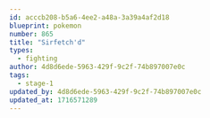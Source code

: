 ```yaml
---
id: acccb208-b5a6-4ee2-a48a-3a39a4af2d18
blueprint: pokemon
number: 865
title: "Sirfetch'd"
types:
  - fighting
author: 4d8d6ede-5963-429f-9c2f-74b897007e0c
tags:
  - stage-1
updated_by: 4d8d6ede-5963-429f-9c2f-74b897007e0c
updated_at: 1716571289
---
```

